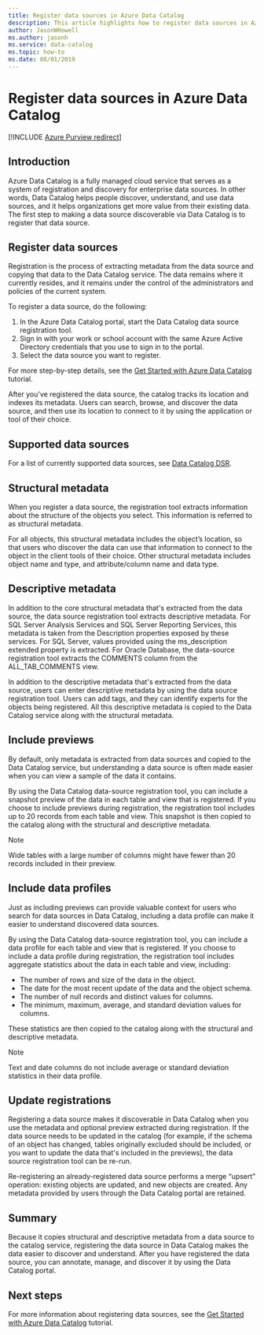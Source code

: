 ```yaml
---
title: Register data sources in Azure Data Catalog
description: This article highlights how to register data sources in Azure Data Catalog, including the metadata fields extracted during registration.
author: JasonWHowell
ms.author: jasonh
ms.service: data-catalog
ms.topic: how-to
ms.date: 08/01/2019
---
```

# Register data sources in Azure Data Catalog

[!INCLUDE [Azure Purview redirect](../../includes/data-catalog-use-purview.md)]

## Introduction
Azure Data Catalog is a fully managed cloud service that serves as a system of registration and discovery for enterprise data sources. In other words, Data Catalog helps people discover, understand, and use data sources, and it helps organizations get more value from their existing data. The first step to making a data source discoverable via Data Catalog is to register that data source.

## Register data sources
Registration is the process of extracting metadata from the data source and copying that data to the Data Catalog service. The data remains where it currently resides, and it remains under the control of the administrators and policies of the current system.

To register a data source, do the following:
1. In the Azure Data Catalog portal, start the Data Catalog data source registration tool. 
2. Sign in with your work or school account with the same Azure Active Directory credentials that you use to sign in to the portal.
3. Select the data source you want to register.

For more step-by-step details, see the [Get Started with Azure Data Catalog](data-catalog-get-started.md) tutorial.

After you've registered the data source, the catalog tracks its location and indexes its metadata. Users can search, browse, and discover the data source, and then use its location to connect to it by using the application or tool of their choice.

## Supported data sources
For a list of currently supported data sources, see [Data Catalog DSR](data-catalog-dsr.md).

## Structural metadata
When you register a data source, the registration tool extracts information about the structure of the objects you select. This information is referred to as structural metadata.

For all objects, this structural metadata includes the object’s location, so that users who discover the data can use that information to connect to the object in the client tools of their choice. Other structural metadata includes object name and type, and attribute/column name and data type.

## Descriptive metadata
In addition to the core structural metadata that's extracted from the data source, the data source registration tool extracts descriptive metadata. For SQL Server Analysis Services and SQL Server Reporting Services, this metadata is taken from the Description properties exposed by these services. For SQL Server, values provided using the ms\_description extended property is extracted. For Oracle Database, the data-source registration tool extracts the COMMENTS column from the ALL\_TAB\_COMMENTS view.

In addition to the descriptive metadata that's extracted from the data source, users can enter descriptive metadata by using the data source registration tool. Users can add tags, and they can identify experts for the objects being registered. All this descriptive metadata is copied to the Data Catalog service along with the structural metadata.

## Include previews
By default, only metadata is extracted from data sources and copied to the Data Catalog service, but understanding a data source is often made easier when you can view a sample of the data it contains.

By using the Data Catalog data-source registration tool, you can include a snapshot preview of the data in each table and view that is registered. If you choose to include previews during registration, the registration tool includes up to 20 records from each table and view. This snapshot is then copied to the catalog along with the structural and descriptive metadata.

> [!NOTE]
> Wide tables with a large number of columns might have fewer than 20 records included in their preview.
>
>

## Include data profiles
Just as including previews can provide valuable context for users who search for data sources in Data Catalog, including a data profile can make it easier to understand discovered data sources.

By using the Data Catalog data-source registration tool, you can include a data profile for each table and view that is registered. If you choose to include a data profile during registration, the registration tool includes aggregate statistics about the data in each table and view, including:

* The number of rows and size of the data in the object.
* The date for the most recent update of the data and the object schema.
* The number of null records and distinct values for columns.
* The minimum, maximum, average, and standard deviation values for columns.

These statistics are then copied to the catalog along with the structural and descriptive metadata.

> [!NOTE]
> Text and date columns do not include average or standard deviation statistics in their data profile.
>
>

## Update registrations
Registering a data source makes it discoverable in Data Catalog when you use the metadata and optional preview extracted during registration. If the data source needs to be updated in the catalog (for example, if the schema of an object has changed, tables originally excluded should be included, or you want to update the data that's included in the previews), the data source registration tool can be re-run.

Re-registering an already-registered data source performs a merge “upsert” operation: existing objects are updated, and new objects are created. Any metadata provided by users through the Data Catalog portal are retained.

## Summary
Because it copies structural and descriptive metadata from a data source to the catalog service, registering the data source in Data Catalog makes the data easier to discover and understand. After you have registered the data source, you can annotate, manage, and discover it by using the Data Catalog portal.

## Next steps
For more information about registering data sources, see the [Get Started with Azure Data Catalog](data-catalog-get-started.md) tutorial.
